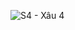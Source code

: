![S4 - Xâu 4](https://github.com/VanHoang110802/Competitive_Programming/assets/108053955/d4f1df8a-d107-4c2c-8039-2c6755348ff1)
